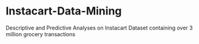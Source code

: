 # Instacart-Data-Mining
Descriptive and Predictive Analyses on Instacart Dataset containing over 3 million grocery transactions
